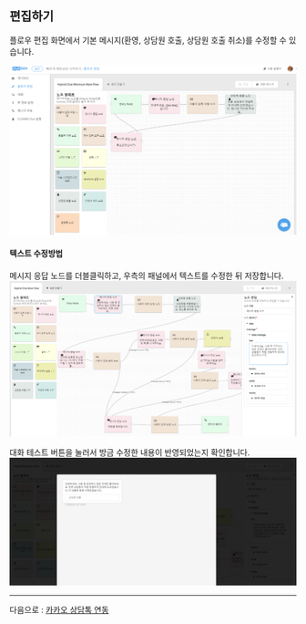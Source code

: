 ## 편집하기

플로우 편집 화면에서 기본 메시지\(환영, 상담원 호출, 상담원 호출 취소\)를 수정할 수 있습니다.

![](/assets/builder_cs_lite_template_edit.png)

#### 텍스트 수정방법

메시지 응답 노드를 더블클릭하고, 우측의 패널에서 텍스트를 수정한 뒤 저장합니다.![](/assets/builder_tutorial_update_node.png)

대화 테스트 버튼을 눌러서 방금 수정한 내용이 반영되었는지 확인합니다.![](/assets/builder_tutorial_testing.png)

---

다음으로 : [카카오 상담톡 연동](/tutorial/ce74-ce74-c624-c0c1-b2f4-d1a1-c5f0-b3d9.md)



